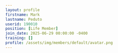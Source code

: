 ```yaml
---
layout: profile
firstname: Mark
lastname: Peduto
userid: 190010
position: [Life Member]
join_date: 2025-06-29 00:00:00 -0400
training: []
profile: /assets/img/members/default/avatar.png
---
```

